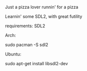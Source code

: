 
Just a pizza lover runnin' for a pizza

Learnin' some SDL2, with great futility



requirements:
SDL2

Arch:

sudo pacman -S sdl2


Ubuntu:

sudo apt-get install libsdl2-dev
